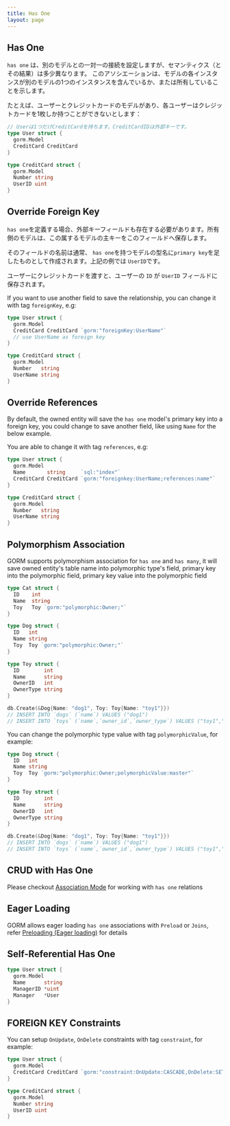 ```yaml
---
title: Has One
layout: page
---
```


## Has One

`has one` は、別のモデルとの一対一の接続を設定しますが、セマンティクス（とその結果）は多少異なります。 このアソシエーションは、モデルの各インスタンスが別のモデルの1つのインスタンスを含んでいるか、または所有していることを示します。

たとえば、ユーザーとクレジットカードのモデルがあり、各ユーザーはクレジットカードを1枚しか持つことができないとします：

```go
// Userは1つだけCreditCardを持ちます。CreditCardIDは外部キーです。
type User struct {
  gorm.Model
  CreditCard CreditCard
}

type CreditCard struct {
  gorm.Model
  Number string
  UserID uint
}
```

## Override Foreign Key

`has one`を定義する場合、外部キーフィールドも存在する必要があります。所有側のモデルは、この属するモデルの主キーをこのフィールドへ保存します。

そのフィールドの名前は通常、 `has one`を持つモデルの型名に`primary key`を足したものとして作成されます。上記の例では `UserID`です。

ユーザーにクレジットカードを渡すと、ユーザーの `ID` が `UserID` フィールドに保存されます。

If you want to use another field to save the relationship, you can change it with tag `foreignKey`, e.g:

```go
type User struct {
  gorm.Model
  CreditCard CreditCard `gorm:"foreignKey:UserName"`
  // use UserName as foreign key
}

type CreditCard struct {
  gorm.Model
  Number   string
  UserName string
}
```

## Override References

By default, the owned entity will save the `has one` model's primary key into a foreign key, you could change to save another field, like using `Name` for the below example.

You are able to change it with tag `references`, e.g:

```go
type User struct {
  gorm.Model
  Name       string     `sql:"index"`
  CreditCard CreditCard `gorm:"foreignkey:UserName;references:name"`
}

type CreditCard struct {
  gorm.Model
  Number   string
  UserName string
}
```

## Polymorphism Association

GORM supports polymorphism association for `has one` and `has many`, it will save owned entity's table name into polymorphic type's field, primary key into the polymorphic field, primary key value into the polymorphic field

```go
type Cat struct {
  ID    int
  Name  string
  Toy   Toy `gorm:"polymorphic:Owner;"`
}

type Dog struct {
  ID   int
  Name string
  Toy  Toy `gorm:"polymorphic:Owner;"`
}

type Toy struct {
  ID        int
  Name      string
  OwnerID   int
  OwnerType string
}

db.Create(&Dog{Name: "dog1", Toy: Toy{Name: "toy1"}})
// INSERT INTO `dogs` (`name`) VALUES ("dog1")
// INSERT INTO `toys` (`name`,`owner_id`,`owner_type`) VALUES ("toy1","1","dogs")
```

You can change the polymorphic type value with tag `polymorphicValue`, for example:

```go
type Dog struct {
  ID   int
  Name string
  Toy  Toy `gorm:"polymorphic:Owner;polymorphicValue:master"`
}

type Toy struct {
  ID        int
  Name      string
  OwnerID   int
  OwnerType string
}

db.Create(&Dog{Name: "dog1", Toy: Toy{Name: "toy1"}})
// INSERT INTO `dogs` (`name`) VALUES ("dog1")
// INSERT INTO `toys` (`name`,`owner_id`,`owner_type`) VALUES ("toy1","1","master")
```

## CRUD with Has One

Please checkout [Association Mode](associations.html#Association-Mode) for working with `has one` relations

## Eager Loading

GORM allows eager loading `has one` associations with `Preload` or `Joins`, refer [Preloading (Eager loading)](preload.html) for details

## Self-Referential Has One

```go
type User struct {
  gorm.Model
  Name      string
  ManagerID *uint
  Manager   *User
}
```

## FOREIGN KEY Constraints

You can setup `OnUpdate`, `OnDelete` constraints with tag `constraint`, for example:

```go
type User struct {
  gorm.Model
  CreditCard CreditCard `gorm:"constraint:OnUpdate:CASCADE,OnDelete:SET NULL;"`
}

type CreditCard struct {
  gorm.Model
  Number string
  UserID uint
}
```
